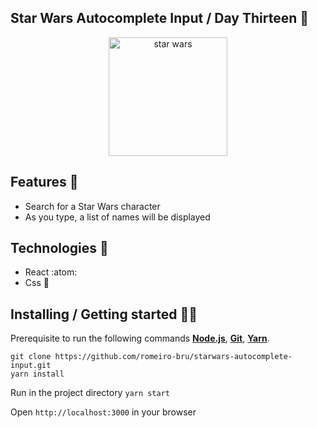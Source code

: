 ## Star Wars Autocomplete Input / Day Thirteen  🌌

<p  align="center">
<img  src="https://media.giphy.com/media/K9yzeKyvvva9i/giphy.gif"  height="190" alt="star wars">
</p>

## Features 👾 
* Search for a Star Wars character
* As you type, a list of names will be displayed

## Technologies :mag_right:
* React :atom:
* Css :nail_care:


## Installing / Getting started 👨‍🏭

Prerequisite to run the following commands <strong>[Node.js](https://nodejs.org/en/download/)</strong>, 
                           <strong>[Git](https://git-scm.com/downloads)</strong>, 
                           <strong>[Yarn](https://yarnpkg.com/)</strong>.
<br>
```
git clone https://github.com/romeiro-bru/starwars-autocomplete-input.git
yarn install
```

Run in the project directory ```yarn start```

Open ```http://localhost:3000``` in your browser

